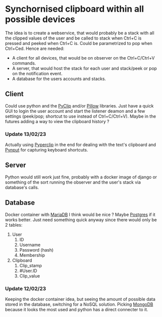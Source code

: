 # Synchornised clipboard within all possible devices

The idea is to create a webservice, that would probably be a stack with all the clipped values of the user and be called to stack when Ctrl+C is pressed and peeked when Ctrl+C is. Could be parametrized to pop when Ctrl+Ced. Hence are needed:

- A client for all devices, that would be on observer on the Ctrl+C/Ctrl+V commands.
- A server, that would host the stack for each user and stack/peek or pop on the notification event.
- A database for the users accounts and stacks.

## Client

Could use python and the [PyClip](https://pypi.org/project/pyclip/) and/or [Pillow](https://pypi.org/project/Pillow/) libraries. Just have a quick GUI to login the user account and start the listener deamon and a few settings (peek/pop; shortcut to use instead of Ctrl+C/Ctrl+V). Maybe in the futures adding a way to view the clipboard history ?

### Update 13/02/23

Actually using [Pyperclip](https://pypi.org/project/pyperclip/) in the end for dealing with the text's clipboard and [Pynput](https://pypi.org/project/pynput/) for capturing keyboard shortcuts.

## Server

Python would still work just fine, probably with a docker image of django or something of the sort running the observer and the user's stack via database's calls.

## Database

Docker container with [MariaDB](https://hub.docker.com/_/mariadb/) I think would be nice ? Maybe [Postgres](https://hub.docker.com/_/postgres%20%20/) if it works better. Just need something quick anyway since there would only be 2 tables:

1. User
   1. ID
   2. Username
   3. Password (hash)
   4. Membership
2. Clipboard
   1. Clip_stamp
   2. #User.ID
   3. Clip_value

### Update 12/02/23

Keeping the docker container idea, but seeing the amount of possible data stored in the database, switching for a NoSQL solution. Picking [MongoDB](https://pythongeeks.org/python-nosql-database/) because it looks the most used and python has a direct connecter to it.
